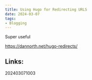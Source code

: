 ```yaml
---
title: Using Hugo for Redirecting URLS
date: 2024-03-07
tags:
- Blogging
---
```


Super useful

https://dannorth.net/hugo-redirects/

## Links:

202403071003
